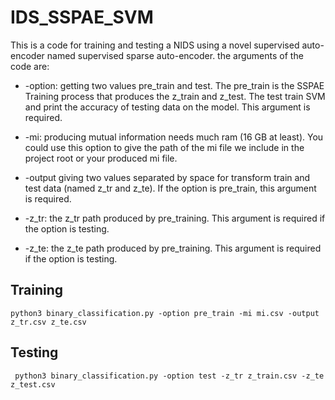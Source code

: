 # IDS_SSPAE_SVM
This is a code for training and testing a NIDS using a novel supervised auto-encoder named supervised sparse auto-encoder.
the arguments of the code are:

* -option: getting two values pre_train and test. The pre_train is the SSPAE Training process that produces the z_train and z_test. The test train SVM and print the accuracy of testing data on the model. This argument is required.
* -mi: producing mutual information needs much ram (16 GB at least). You could use this option to give the path of the mi file we include in the project root or your produced mi file.
  
* -output giving two values separated by space for transform train and test data (named z_tr and z_te). If the option is pre_train, this argument is required.
* -z_tr: the z_tr path produced by pre_training. This argument is required if the option is testing.
* -z_te: the z_te path produced by pre_training. This argument is required if the option is testing.

##  Training

```
python3 binary_classification.py -option pre_train -mi mi.csv -output z_tr.csv z_te.csv
```
## Testing 
```
 python3 binary_classification.py -option test -z_tr z_train.csv -z_te z_test.csv
```